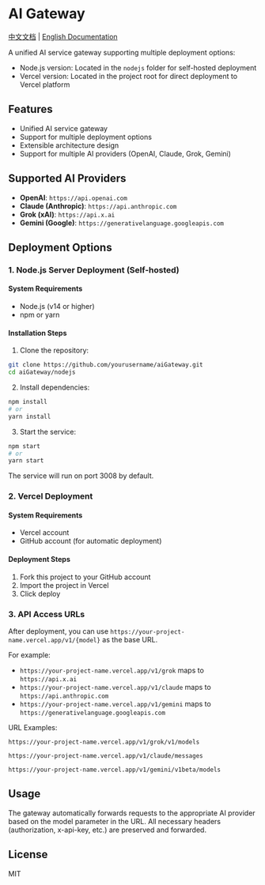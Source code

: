 # AI Gateway

[中文文档](README_CN.md) | [English Documentation](README.md)

A unified AI service gateway supporting multiple deployment options:
- Node.js version: Located in the `nodejs` folder for self-hosted deployment
- Vercel version: Located in the project root for direct deployment to Vercel platform

## Features

- Unified AI service gateway
- Support for multiple deployment options
- Extensible architecture design
- Support for multiple AI providers (OpenAI, Claude, Grok, Gemini)

## Supported AI Providers

- **OpenAI**: `https://api.openai.com`
- **Claude (Anthropic)**: `https://api.anthropic.com`
- **Grok (xAI)**: `https://api.x.ai`
- **Gemini (Google)**: `https://generativelanguage.googleapis.com`

## Deployment Options

### 1. Node.js Server Deployment (Self-hosted)

#### System Requirements
- Node.js (v14 or higher)
- npm or yarn

#### Installation Steps
1. Clone the repository:
```bash
git clone https://github.com/yourusername/aiGateway.git
cd aiGateway/nodejs
```

2. Install dependencies:
```bash
npm install
# or
yarn install
```

3. Start the service:
```bash
npm start
# or
yarn start
```

The service will run on port 3008 by default.

### 2. Vercel Deployment

#### System Requirements
- Vercel account
- GitHub account (for automatic deployment)

#### Deployment Steps
1. Fork this project to your GitHub account
2. Import the project in Vercel
3. Click deploy

### 3. API Access URLs

After deployment, you can use `https://your-project-name.vercel.app/v1/{model}` as the base URL.

For example:
- `https://your-project-name.vercel.app/v1/grok` maps to `https://api.x.ai`
- `https://your-project-name.vercel.app/v1/claude` maps to `https://api.anthropic.com`
- `https://your-project-name.vercel.app/v1/gemini` maps to `https://generativelanguage.googleapis.com`

URL Examples:
```
https://your-project-name.vercel.app/v1/grok/v1/models

https://your-project-name.vercel.app/v1/claude/messages

https://your-project-name.vercel.app/v1/gemini/v1beta/models
```

## Usage

The gateway automatically forwards requests to the appropriate AI provider based on the model parameter in the URL. All necessary headers (authorization, x-api-key, etc.) are preserved and forwarded.

## License

MIT